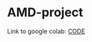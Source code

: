 # AMD-project
Link to google colab: [CODE](https://colab.research.google.com/drive/1EJnxBUn1bHc_oGQXWB3226Hy7dOe4BFU?usp=sharing)
